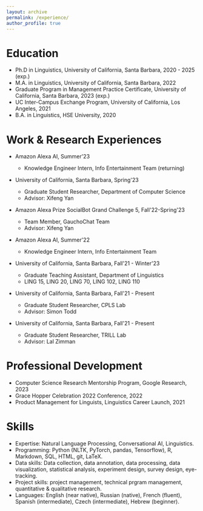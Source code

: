 ```yaml
---
layout: archive
permalink: /experience/
author_profile: true
---
```

Education
======
* Ph.D in Linguistics, University of California, Santa Barbara, 2020 - 2025 (exp.)
* M.A. in Linguistics, University of California, Santa Barbara, 2022
* Graduate Program in Management Practice Certificate, University of California, Santa Barbara, 2023 (exp.)
* UC Inter-Campus Exchange Program, University of California, Los Angeles, 2021
* B.A. in Linguistics, HSE University, 2020

Work & Research Experiences
======
* Amazon Alexa AI, Summer'23
  * Knowledge Engineer Intern, Info Entertainment Team (returning)

* University of California, Santa Barbara, Spring'23
  * Graduate Student Researcher, Department of Computer Science
  * Advisor: Xifeng Yan

* Amazon Alexa Prize SocialBot Grand Challenge 5, Fall'22-Spring'23
  * Team Member, GauchoChat Team
  * Advisor: Xifeng Yan

* Amazon Alexa AI, Summer'22
  * Knowledge Engineer Intern, Info Entertainment Team

* University of California, Santa Barbara, Fall'21 - Winter'23
  * Graduate Teaching Assistant, Department of Linguistics
  * LING 15, LING 20, LING 70, LING 102, LING 110

* University of California, Santa Barbara, Fall'21 - Present
  * Graduate Student Researcher, CPLS Lab
  * Advisor: Simon Todd
 
* University of California, Santa Barbara, Fall'21 - Present
  * Graduate Student Researcher, TRILL Lab
  * Advisor: Lal Zimman

Professional Development
======
* Computer Science Research Mentorship Program, Google Research, 2023
* Grace Hopper Celebration 2022 Conference, 2022
* Product Management for Linguists, Linguistics Career Launch, 2021

Skills
======
* Expertise: Natural Language Processing, Conversational AI, Linguistics.
* Programming: Python (NLTK, PyTorch, pandas, Tensorflow), R, Markdown, SQL, HTML, git, LaTeX.
* Data skills: Data collection, data annotation, data processing, data visualization, statistical analysis, experiment design, survey design, eye-tracking.
* Project skills: project management, technical prgram management, quantitative & qualitative research.
* Languages: English (near native), Russian (native), French (fluent), Spanish (intermediate), Czech (intermediate), Hebrew (beginner).
